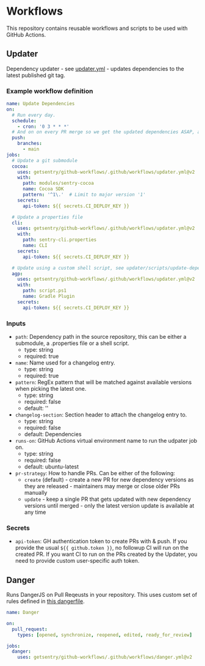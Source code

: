 # Workflows

This repository contains reusable workflows and scripts to be used with GitHub Actions.

## Updater

Dependency updater - see [updater.yml](.github/workflows/updater.yml) - updates dependencies to the latest published git tag.

### Example workflow definition

```yaml
name: Update Dependencies
on:
  # Run every day.
  schedule:
    - cron: '0 3 * * *'
  # And on on every PR merge so we get the updated dependencies ASAP, and to make sure the changelog doesn't conflict.
  push:
    branches:
      - main
jobs:
  # Update a git submodule
  cocoa:
    uses: getsentry/github-workflows/.github/workflows/updater.yml@v2
    with:
      path: modules/sentry-cocoa
      name: Cocoa SDK
      pattern: '^1\.'  # Limit to major version '1'
    secrets:
      api-token: ${{ secrets.CI_DEPLOY_KEY }}

  # Update a properties file
  cli:
    uses: getsentry/github-workflows/.github/workflows/updater.yml@v2
    with:
      path: sentry-cli.properties
      name: CLI
    secrets:
      api-token: ${{ secrets.CI_DEPLOY_KEY }}

  # Update using a custom shell script, see updater/scripts/update-dependency.ps1 for the required arguments
  agp:
    uses: getsentry/github-workflows/.github/workflows/updater.yml@v2
    with:
      path: script.ps1
      name: Gradle Plugin
    secrets:
      api-token: ${{ secrets.CI_DEPLOY_KEY }}
```

### Inputs

* `path`: Dependency path in the source repository, this can be either a submodule, a .properties file or a shell script.
  * type: string
  * required: true
* `name`: Name used for a changelog entry.
  * type: string
  * required: true
* `pattern`: RegEx pattern that will be matched against available versions when picking the latest one.
  * type: string
  * required: false
  * default: ''
* `changelog-section`: Section header to attach the changelog entry to.
  * type: string
  * required: false
  * default: Dependencies
* `runs-on`: GitHub Actions virtual environment name to run the udpater job on.
  * type: string
  * required: false
  * default: ubuntu-latest
* `pr-strategy`: How to handle PRs.
  Can be either of the following:
  * `create` (default) - create a new PR for new dependency versions as they are released - maintainers may merge or close older PRs manually
  * `update` - keep a single PR that gets updated with new dependency versions until merged - only the latest version update is available at any time

### Secrets

* `api-token`: GH authentication token to create PRs with & push.
  If you provide the usual `${{ github.token }}`, no followup CI will run on the created PR.
  If you want CI to run on the PRs created by the Updater, you need to provide custom user-specific auth token.

## Danger

Runs DangerJS on Pull Reqeusts in your repository. This uses custom set of rules defined in [this dangerfile](danger/dangerfile.js).

```yaml
name: Danger

on:
  pull_request:
    types: [opened, synchronize, reopened, edited, ready_for_review]

jobs:
  danger:
    uses: getsentry/github-workflows/.github/workflows/danger.yml@v2
```
